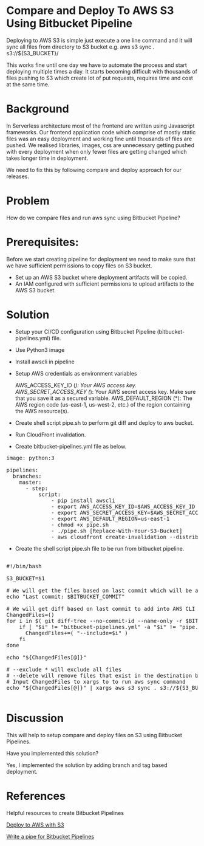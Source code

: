 Compare and Deploy To AWS S3 Using Bitbucket Pipeline
===========================================
Deploying to AWS S3 is simple just execute a one line command and it will sync all files from directory to S3 bucket e.g. aws s3 sync . s3://${S3_BUCKET}/

This works fine until one day we have to automate the process and start deploying multiple times a day. It starts becoming difficult with thousands of files pushing to S3 which create lot of put requests, requires time and cost at the same time.

Background
==========
In Serverless architecture most of the frontend are written using Javascript frameworks. Our frontend application code which comprise of mostly static files was an easy deployment and working fine until thousands of files are pushed. We realised libraries, images, css are unnecessary getting pushed with every deployment when only fewer files are getting changed which takes longer time in deployment.

We need to fix this by following compare and deploy approach for our releases. 

Problem
=======
How do we compare files and run aws sync using Bitbucket Pipeline?

Prerequisites:
=============
Before we start creating pipeline for deployment we need to make sure that we have sufficient permissions to copy files on S3 bucket.

* Set up an AWS S3 bucket where deployment artifacts will be copied.
* An IAM configured with sufficient permissions to upload artifacts to the AWS S3 bucket.

Solution
========
- Setup your CI/CD configuration using Bitbucket Pipeline (bitbucket-pipelines.yml) file. 
- Use Python3 image
- Install awscli in pipeline
- Setup AWS credentials as environment variables

  AWS_ACCESS_KEY_ID (*): Your AWS access key.
  AWS_SECRET_ACCESS_KEY (*): Your AWS secret access key. Make sure that you save it as a secured variable.
  AWS_DEFAULT_REGION (*):  The AWS region code (us-east-1, us-west-2, etc.) of the region containing the AWS resource(s). 

- Create shell script pipe.sh to perform git diff and deploy to aws bucket.
- Run CloudFront invalidation. 

* Create bitbucket-pipelines.yml file as below.

<pre>
image: python:3

pipelines:
  branches:
    master:
      - step:
          script:
              - pip install awscli
              - export AWS_ACCESS_KEY_ID=$AWS_ACCESS_KEY_ID
              - export AWS_SECRET_ACCESS_KEY=$AWS_SECRET_ACCESS_KEY
              - export AWS_DEFAULT_REGION=us-east-1
              - chmod +x pipe.sh
              - ./pipe.sh [Replace-With-Your-S3-Bucket]
              - aws cloudfront create-invalidation --distribution-id [Replace-With-Your-CloudFront-Distribution-Id] --paths '/*'
</pre>

* Create the shell script pipe.sh file to be run from bitbucket pipeline.

<pre>

#!/bin/bash

S3_BUCKET=$1

# We will get the files based on last commit which will be avaialble as in env variable
echo "Last commit: $BITBUCKET_COMMIT"

# We will get diff based on last commit to add into AWS CLI sync command
ChangedFiles=()
for i in $( git diff-tree --no-commit-id --name-only -r $BITBUCKET_COMMIT ); do
    if [ "$i" != "bitbucket-pipelines.yml" -a "$i" != "pipe.sh" ]; then
      ChangedFiles+=( "--include=$i" )
    fi
done

echo "${ChangedFiles[@]}"

# --exclude * will exclude all files
# --delete will remove files that exist in the destination but not in the source
# Input ChangedFiles to xargs to to run aws sync command
echo "${ChangedFiles[@]}" | xargs aws s3 sync . s3://${S3_BUCKET}/ --delete --exclude "*"

</pre>

Discussion
==========
This will help to setup compare and deploy files on S3 using Bitbucket Pipelines.  

Have you implemented this solution?

Yes, I implemented the solution by adding branch and tag based deployment.

References
==========
Helpful resources to create Bitbucket Pipelines

[Deploy to AWS with S3](https://support.atlassian.com/bitbucket-cloud/docs/deploy-to-aws-with-s3/)

[Write a pipe for Bitbucket Pipelines](https://support.atlassian.com/bitbucket-cloud/docs/write-a-pipe-for-bitbucket-pipelines/)
